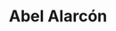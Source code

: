 ---
layout: author
title: "Abel Alarcón"
feature:
img: 
city-born:
date-born: Octubre
city-death: 
date-death: Octubre
nacionalidad:
---